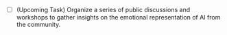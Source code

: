 - [ ] (Upcoming Task) Organize a series of public discussions and workshops to gather insights on the emotional representation of AI from the community.